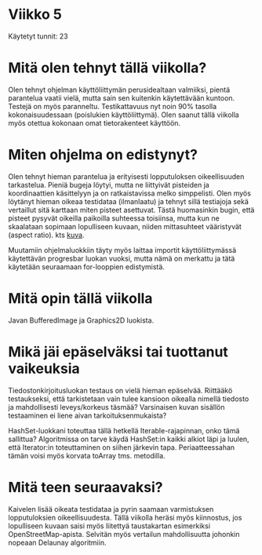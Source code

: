 # Viikko 5

Käytetyt tunnit: 23

# Mitä olen tehnyt tällä viikolla?

Olen tehnyt ohjelman käyttöliittymän perusidealtaan valmiiksi, pientä parantelua vaatii vielä, mutta sain sen kuitenkin käytettävään kuntoon. Testejä on myös paranneltu. Testikattavuus nyt noin 90% tasolla kokonaisuudessaan (poislukien käyttöliittymä). Olen saanut tällä viikolla myös otettua kokonaan omat tietorakenteet käyttöön.

# Miten ohjelma on edistynyt?

Olen tehnyt hieman parantelua ja erityisesti lopputuloksen oikeellisuuden tarkastelua. Pieniä bugeja löytyi, mutta ne liittyivät pisteiden ja koordinaattien käsittelyyn ja on ratkaistavissa melko simppelisti. Olen myös löytänyt hieman oikeaa testidataa (ilmanlaatu) ja tehnyt sillä testiajoja sekä vertaillut sitä karttaan miten pisteet asettuvat. Tästä huomasinkin bugin, että pisteet pysyvät oikeilla paikoilla suhteessa toisiinsa, mutta kun ne skaalataan sopimaan lopulliseen kuvaan, niiden mittasuhteet vääristyvät (aspect ratio). kts [kuva](../../triangle-interpolator/airquality_photoshopped.png).

Muutamiin ohjelmaluokkiin täyty myös laittaa importit käyttöliittymässä käytettävän progresbar luokan vuoksi, mutta nämä on merkattu ja tätä käytetään seuraamaan for-looppien edistymistä.

# Mitä opin tällä viikolla

Javan BufferedImage ja Graphics2D luokista.

# Mikä jäi epäselväksi tai tuottanut vaikeuksia

Tiedostonkirjoitusluokan testaus on vielä hieman epäselvää. Riittääkö testaukseksi, että tarkistetaan vain tulee kansioon oikealla nimellä tiedosto ja mahdollisesti leveys/korkeus täsmää? Varsinaisen kuvan sisällön testaaminen ei liene aivan tarkoituksenmukaista? 

HashSet-luokkani toteuttaa tällä hetkellä Iterable-rajapinnan, onko tämä sallittua? Algoritmissa on tarve käydä HashSet:in kaikki alkiot läpi ja luulen, että Iterator:in toteuttaminen on siihen järkevin tapa. Periaatteessahan tämän voisi myös korvata toArray tms. metodilla.

# Mitä teen seuraavaksi?

Kaivelen lisää oikeata testidataa ja pyrin saamaan varmistuksen lopputuloksien oikeellisuudesta. Tällä viikolla heräsi myös kiinnostus, jos lopulliseen kuvaan saisi myös liitettyä taustakartan esimerkiksi OpenStreetMap-apista. Selvitän myös vertailun mahdollisuutta johonkin nopeaan Delaunay algoritmiin. 